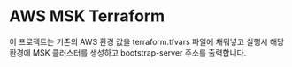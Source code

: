 # AWS MSK Terraform 

이 프로젝트는 기존의 AWS 환경 값을 terraform.tfvars 파일에 채워넣고 실행시 해당 환경에 MSK 클러스터를 생성하고 bootstrap-server 주소를 출력합니다. 
